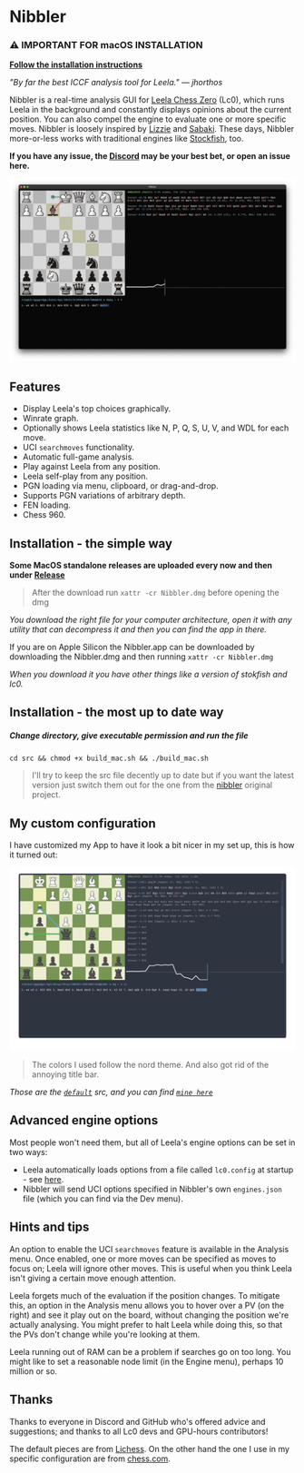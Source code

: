 # Nibbler

### :warning: IMPORTANT FOR macOS INSTALLATION

[**Follow the installation instructions**](#Installation---the-simple-way)

_"By far the best ICCF analysis tool for Leela." &mdash; *jhorthos*_

Nibbler is a real-time analysis GUI for [Leela Chess Zero](http://lczero.org/play/quickstart/) (Lc0), which runs Leela in the background and constantly displays opinions about the current position. You can also compel the engine to evaluate one or more specific moves. Nibbler is loosely inspired by [Lizzie](https://github.com/featurecat/lizzie) and [Sabaki](https://github.com/SabakiHQ/Sabaki).
These days, Nibbler more-or-less works with traditional engines like [Stockfish](https://stockfishchess.org/), too.

**If you have any issue, the [Discord](https://discordapp.com/invite/pKujYxD) may be your best bet, or open an issue here.**

![showcase1](https://raw.githubusercontent.com/Jac-Zac/Nibbler_MacOS/main/assets/showcase.png)

## Features

* Display Leela's top choices graphically.
* Winrate graph.
* Optionally shows Leela statistics like N, P, Q, S, U, V, and WDL for each move.
* UCI `searchmoves` functionality.
* Automatic full-game analysis.
* Play against Leela from any position.
* Leela self-play from any position.
* PGN loading via menu, clipboard, or drag-and-drop.
* Supports PGN variations of arbitrary depth.
* FEN loading.
* Chess 960.

## Installation - the simple way

**Some MacOS standalone releases are uploaded every now and then under [Release](https://github.com/Jac-Zac/Nibbler_MacOS/releases)**

> After the download run `xattr -cr Nibbler.dmg` before opening the dmg

*You download the right file for your computer architecture, open it with any utility that can decompress it and then you can find the app in there.*

If you are on Apple Silicon the Nibbler.app can be downloaded by downloading the Nibbler.dmg and then running `xattr -cr Nibbler.dmg`

_When you download it you have other things like a version of stokfish and lc0._

## Installation - the most up to date way

##### Change directory, give executable permission and run the file

    cd src && chmod +x build_mac.sh && ./build_mac.sh

> I'll try to keep the src file decently up to date but if you want the latest version just switch them out for the one from the [nibbler](https://github.com/rooklift/nibbler) original project.


## My custom configuration

I have customized my App to have it look a bit nicer in my set up, this is how it turned out:

![showcase1](https://raw.githubusercontent.com/Jac-Zac/Nibbler_MacOS/main/assets/my_setup.png)

> The colors I used follow the nord theme. And also got rid of the annoying title bar.

*Those are the [`default`](src) src, and you can find [`mine here`](my_config)*

## Advanced engine options

Most people won't need them, but all of Leela's engine options can be set in two ways:

* Leela automatically loads options from a file called `lc0.config` at startup - see [here](https://lczero.org/play/configuration/flags/#config-file).
* Nibbler will send UCI options specified in Nibbler's own `engines.json` file (which you can find via the Dev menu).

## Hints and tips

An option to enable the UCI `searchmoves` feature is available in the Analysis menu. Once enabled, one or more moves can be specified as moves to focus on; Leela will ignore other moves. This is useful when you think Leela isn't giving a certain move enough attention.

Leela forgets much of the evaluation if the position changes. To mitigate this, an option in the Analysis menu allows you to hover over a PV (on the right) and see it play out on the board, without changing the position we're actually analysing. You might prefer to halt Leela while doing this, so that the PVs don't change while you're looking at them.

Leela running out of RAM can be a problem if searches go on too long. You might like to set a reasonable node limit (in the Engine menu), perhaps 10 million or so.

## Thanks

Thanks to everyone in Discord and GitHub who's offered advice and suggestions; and thanks to all Lc0 devs and GPU-hours contributors!

The default pieces are from [Lichess](https://lichess.org/).
On the other hand the one I use in my specific configuration are from [chess.com](https://www.chess.com/).
